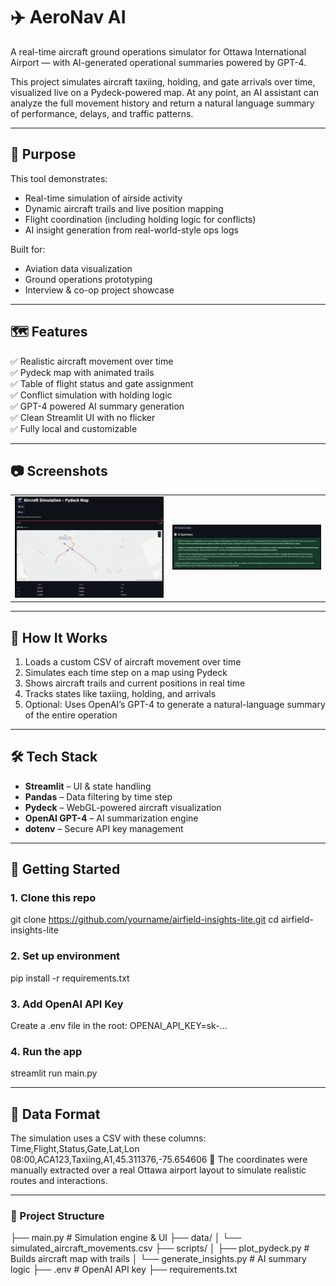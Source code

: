 # ✈️ AeroNav AI

A real-time aircraft ground operations simulator for Ottawa International Airport — with AI-generated operational summaries powered by GPT-4.

This project simulates aircraft taxiing, holding, and gate arrivals over time, visualized live on a Pydeck-powered map. At any point, an AI assistant can analyze the full movement history and return a natural language summary of performance, delays, and traffic patterns.

---

## 🎯 Purpose

This tool demonstrates:

- Real-time simulation of airside activity
- Dynamic aircraft trails and live position mapping
- Flight coordination (including holding logic for conflicts)
- AI insight generation from real-world-style ops logs

Built for:
- Aviation data visualization
- Ground operations prototyping
- Interview & co-op project showcase

---

## 🗺 Features

✅ Realistic aircraft movement over time  
✅ Pydeck map with animated trails  
✅ Table of flight status and gate assignment  
✅ Conflict simulation with holding logic  
✅ GPT-4 powered AI summary generation  
✅ Clean Streamlit UI with no flicker  
✅ Fully local and customizable

---

## 📷 Screenshots

<table>
  <tr>
    <td><img src="data/image1.png" width="300" /></td>
    <td><img src="data/image2.png" width="300" /></td>
  </tr>
</table>

---

## 🧠 How It Works

1. Loads a custom CSV of aircraft movement over time
2. Simulates each time step on a map using Pydeck
3. Shows aircraft trails and current positions in real time
4. Tracks states like taxiing, holding, and arrivals
5. Optional: Uses OpenAI’s GPT-4 to generate a natural-language summary of the entire operation

---

## 🛠 Tech Stack

- **Streamlit** – UI & state handling  
- **Pandas** – Data filtering by time step  
- **Pydeck** – WebGL-powered aircraft visualization  
- **OpenAI GPT-4** – AI summarization engine  
- **dotenv** – Secure API key management

---

## 🚀 Getting Started

### 1. Clone this repo
git clone https://github.com/yourname/airfield-insights-lite.git
cd airfield-insights-lite
### 2. Set up environment
pip install -r requirements.txt
### 3. Add OpenAI API Key
Create a .env file in the root:
OPENAI_API_KEY=sk-...
### 4. Run the app
streamlit run main.py

--- 

## 🧪 Data Format
The simulation uses a CSV with these columns:
Time,Flight,Status,Gate,Lat,Lon
08:00,ACA123,Taxiing,A1,45.311376,-75.654606
📍 The coordinates were manually extracted over a real Ottawa airport layout to simulate realistic routes and interactions.

---

### 📁 Project Structure
├── main.py                     # Simulation engine & UI
├── data/
│   └── simulated_aircraft_movements.csv
├── scripts/
│   ├── plot_pydeck.py          # Builds aircraft map with trails
│   └── generate_insights.py    # AI summary logic
├── .env                        # OpenAI API key
├── requirements.txt
